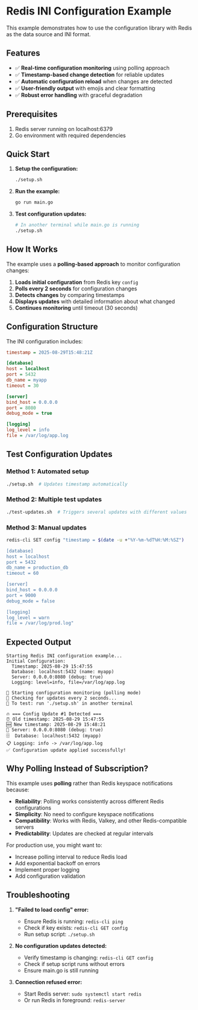 # Redis INI Configuration Example

This example demonstrates how to use the configuration library with Redis as the data source and INI format.

## Features

- ✅ **Real-time configuration monitoring** using polling approach
- ✅ **Timestamp-based change detection** for reliable updates
- ✅ **Automatic configuration reload** when changes are detected
- ✅ **User-friendly output** with emojis and clear formatting
- ✅ **Robust error handling** with graceful degradation

## Prerequisites

1. Redis server running on localhost:6379
2. Go environment with required dependencies

## Quick Start

1. **Setup the configuration:**
   ```bash
   ./setup.sh
   ```

2. **Run the example:**
   ```bash
   go run main.go
   ```

3. **Test configuration updates:**
   ```bash
   # In another terminal while main.go is running
   ./setup.sh
   ```

## How It Works

The example uses a **polling-based approach** to monitor configuration changes:

1. **Loads initial configuration** from Redis key `config`
2. **Polls every 2 seconds** for configuration changes
3. **Detects changes** by comparing timestamps
4. **Displays updates** with detailed information about what changed
5. **Continues monitoring** until timeout (30 seconds)

## Configuration Structure

The INI configuration includes:

```ini
timestamp = 2025-08-29T15:48:21Z

[database]
host = localhost
port = 5432
db_name = myapp
timeout = 30

[server]
bind_host = 0.0.0.0
port = 8080
debug_mode = true

[logging]
log_level = info
file = /var/log/app.log
```

## Test Configuration Updates

### Method 1: Automated setup
```bash
./setup.sh  # Updates timestamp automatically
```

### Method 2: Multiple test updates
```bash
./test-updates.sh  # Triggers several updates with different values
```

### Method 3: Manual updates
```bash
redis-cli SET config "timestamp = $(date -u +"%Y-%m-%dT%H:%M:%SZ")

[database]
host = localhost
port = 5432
db_name = production_db
timeout = 60

[server]
bind_host = 0.0.0.0
port = 9000
debug_mode = false

[logging]
log_level = warn
file = /var/log/prod.log"
```

## Expected Output

```
Starting Redis INI configuration example...
Initial Configuration:
  Timestamp: 2025-08-29 15:47:55
  Database: localhost:5432 (name: myapp)
  Server: 0.0.0.0:8080 (debug: true)
  Logging: level=info, file=/var/log/app.log

🔄 Starting configuration monitoring (polling mode)
📝 Checking for updates every 2 seconds...
🧪 To test: run './setup.sh' in another terminal

🔥 === Config Update #1 Detected ===
⏰ Old timestamp: 2025-08-29 15:47:55
🆕 New timestamp: 2025-08-29 15:48:21
🏢 Server: 0.0.0.0:8080 (debug: true)
🗄️  Database: localhost:5432 (myapp)
📋 Logging: info -> /var/log/app.log
✅ Configuration update applied successfully!
```

## Why Polling Instead of Subscription?

This example uses **polling** rather than Redis keyspace notifications because:

- **Reliability**: Polling works consistently across different Redis configurations
- **Simplicity**: No need to configure keyspace notifications
- **Compatibility**: Works with Redis, Valkey, and other Redis-compatible servers
- **Predictability**: Updates are checked at regular intervals

For production use, you might want to:
- Increase polling interval to reduce Redis load
- Add exponential backoff on errors
- Implement proper logging
- Add configuration validation

## Troubleshooting

1. **"Failed to load config" error:**
   - Ensure Redis is running: `redis-cli ping`
   - Check if key exists: `redis-cli GET config`
   - Run setup script: `./setup.sh`

2. **No configuration updates detected:**
   - Verify timestamp is changing: `redis-cli GET config`
   - Check if setup script runs without errors
   - Ensure main.go is still running

3. **Connection refused error:**
   - Start Redis server: `sudo systemctl start redis`
   - Or run Redis in foreground: `redis-server`
